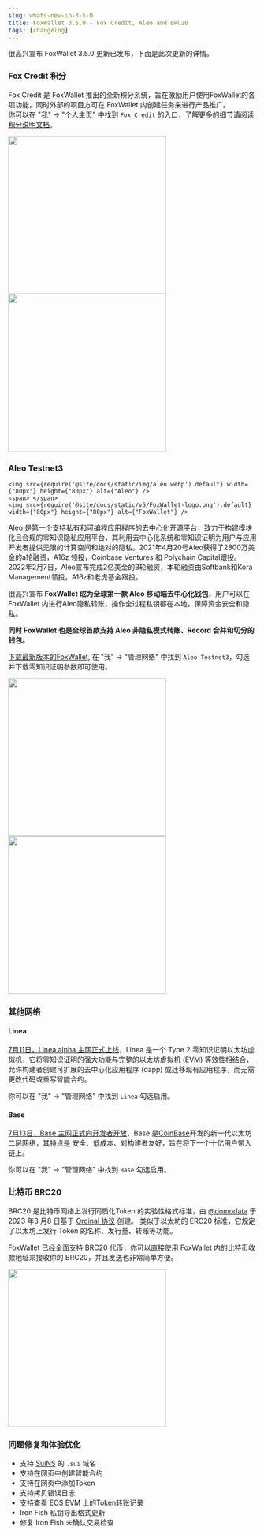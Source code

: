 ```yaml
---
slug: whats-new-in-3-5-0
title: FoxWallet 3.5.0 - Fox Credit, Aleo and BRC20
tags: [changelog]
---
```


很高兴宣布 FoxWallet 3.5.0 更新已发布，下面是此次更新的详情。
<!--truncate-->

### Fox Credit 积分
Fox Credit 是 FoxWallet 推出的全新积分系统，旨在激励用户使用FoxWallet的各项功能，同时外部的项目方可在 FoxWallet 内创建任务来进行产品推广。  
你可以在 "我" -> "个人主页" 中找到 `Fox Credit` 的入口，了解更多的细节请阅读 [积分说明文档](https://hc.foxwallet.com/zh/docs/fox-credit)。

<img src="/img/docs/profile.webp" width="320" /> <img src="/img/docs/fox-credit.webp" width="320" />

### Aleo Testnet3
```mdx-code-block
<img src={require('@site/docs/static/img/aleo.webp').default} width={"80px"} height={"80px"} alt={"Aleo"} />
<span> </span>
<img src={require('@site/docs/static/v5/FoxWallet-logo.png').default} width={"80px"} height={"80px"} alt={"FoxWallet"} />
```
[Aleo](https://www.aleo.org/) 是第一个支持私有和可编程应用程序的去中心化开源平台，致力于构建模块化且合规的零知识隐私应用平台，其利用去中心化系统和零知识证明为用户与应用开发者提供无限的计算空间和绝对的隐私。2021年4月20号Aleo获得了2800万美金的a轮融资，A16z 领投，Coinbase Ventures 和 Polychain Capital跟投。2022年2月7日，Aleo宣布完成2亿美金的B轮融资，本轮融资由Softbank和Kora Management领投，A16z和老虎基金跟投。  

很高兴宣布 **FoxWallet 成为全球第一款 Aleo 移动端去中心化钱包**，用户可以在 FoxWallet 内进行Aleo隐私转账，操作全过程私钥都在本地，保障资金安全和隐私。   

**同时 FoxWallet 也是全球首款支持 Aleo 非隐私模式转账、Record 合并和切分的钱包。**

[下载最新版本的FoxWallet](https://foxwallet.com/download), 在 "我" -> "管理网络" 中找到 `Aleo Testnet3`，勾选并下载零知识证明参数即可使用。

<img src="/img/docs/aleo-wallet.webp" width="320" /> <img src="/img/docs/aleo-transfer.webp" width="320" />

### 其他网络

#### Linea
[7月11日，Linea alpha 主网正式上线](https://linea.mirror.xyz/7l9gKzYzKVOxEOnReavov467Ss_fsrkGzABvbRISPMY)，Linea 是一个 Type 2 零知识证明以太坊虚拟机，它将零知识证明的强大功能与完整的以太坊虚拟机 (EVM) 等效性相结合，允许构建者创建可扩展的去中心化应用程序 (dapp) 或迁移现有应用程序，而无需更改代码或重写智能合约。  

你可以在 "我" -> "管理网络" 中找到 `Linea` 勾选启用。

#### Base
[7月13日，Base 主网正式向开发者开放](https://base.mirror.xyz/hwNwqXHVoLlO8s4DZppog4DfGvM34tigaDjOWuEJQfY)，Base 是[CoinBase](https://www.coinbase.com/)开发的新一代以太坊二层网络，其特点是 安全、低成本、对构建者友好，旨在将下一个十亿用户带入链上。  

你可以在 "我" -> "管理网络" 中找到 `Base` 勾选启用。

### 比特币 BRC20
BRC20 是比特币网络上发行同质化Token 的实验性格式标准，由 [@domodata](https://twitter.com/domodata) 于2023 年3 月8 日基于 [Ordinal 协议](https://hc.foxwallet.com/zh/docs/bitcoin/ordinals) 创建。 类似于以太坊的 ERC20 标准，它规定了以太坊上发行 Token 的名称、发行量、转账等功能。  

FoxWallet 已经全面支持 BRC20 代币，你可以直接使用 FoxWallet 内的比特币收款地址来接收你的 BRC20，并且发送也非常简单方便。  

<img src="/img/docs/brc20-view.webp" width="320" />

### 问题修复和体验优化
- 支持 [SuiNS](https://suins.io/) 的 `.sui` 域名
- 支持在网页中创建智能合约
- 支持在网页中添加Token
- 支持拷贝错误日志
- 支持查看 EOS EVM 上的Token转账记录
- Iron Fish 私钥导出格式更新
- 修复 Iron Fish 未确认交易检查
